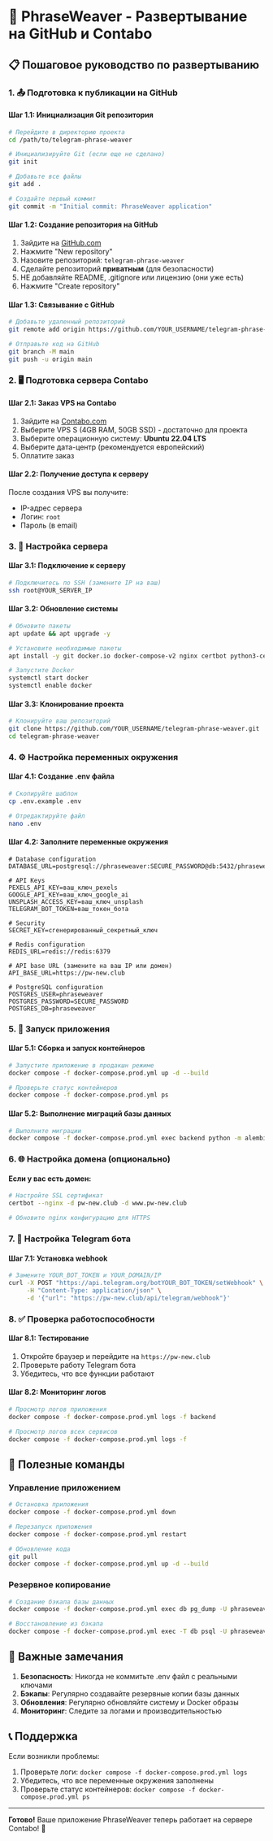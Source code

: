 # 🚀 PhraseWeaver - Развертывание на GitHub и Contabo

## 📋 Пошаговое руководство по развертыванию

### 1. 📤 Подготовка к публикации на GitHub

#### Шаг 1.1: Инициализация Git репозитория
```bash
# Перейдите в директорию проекта
cd /path/to/telegram-phrase-weaver

# Инициализируйте Git (если еще не сделано)
git init

# Добавьте все файлы
git add .

# Создайте первый коммит
git commit -m "Initial commit: PhraseWeaver application"
```

#### Шаг 1.2: Создание репозитория на GitHub
1. Зайдите на [GitHub.com](https://github.com)
2. Нажмите "New repository"
3. Назовите репозиторий: `telegram-phrase-weaver`
4. Сделайте репозиторий **приватным** (для безопасности)
5. НЕ добавляйте README, .gitignore или лицензию (они уже есть)
6. Нажмите "Create repository"

#### Шаг 1.3: Связывание с GitHub
```bash
# Добавьте удаленный репозиторий
git remote add origin https://github.com/YOUR_USERNAME/telegram-phrase-weaver.git

# Отправьте код на GitHub
git branch -M main
git push -u origin main
```

### 2. 🖥️ Подготовка сервера Contabo

#### Шаг 2.1: Заказ VPS на Contabo
1. Зайдите на [Contabo.com](https://contabo.com)
2. Выберите VPS S (4GB RAM, 50GB SSD) - достаточно для проекта
3. Выберите операционную систему: **Ubuntu 22.04 LTS**
4. Выберите дата-центр (рекомендуется европейский)
5. Оплатите заказ

#### Шаг 2.2: Получение доступа к серверу
После создания VPS вы получите:
- IP-адрес сервера
- Логин: `root`
- Пароль (в email)

### 3. 🔧 Настройка сервера

#### Шаг 3.1: Подключение к серверу
```bash
# Подключитесь по SSH (замените IP на ваш)
ssh root@YOUR_SERVER_IP
```

#### Шаг 3.2: Обновление системы
```bash
# Обновите пакеты
apt update && apt upgrade -y

# Установите необходимые пакеты
apt install -y git docker.io docker-compose-v2 nginx certbot python3-certbot-nginx

# Запустите Docker
systemctl start docker
systemctl enable docker
```

#### Шаг 3.3: Клонирование проекта
```bash
# Клонируйте ваш репозиторий
git clone https://github.com/YOUR_USERNAME/telegram-phrase-weaver.git
cd telegram-phrase-weaver
```

### 4. ⚙️ Настройка переменных окружения

#### Шаг 4.1: Создание .env файла
```bash
# Скопируйте шаблон
cp .env.example .env

# Отредактируйте файл
nano .env
```

#### Шаг 4.2: Заполните переменные окружения
```env
# Database configuration
DATABASE_URL=postgresql://phraseweaver:SECURE_PASSWORD@db:5432/phraseweaver

# API Keys
PEXELS_API_KEY=ваш_ключ_pexels
GOOGLE_API_KEY=ваш_ключ_google_ai
UNSPLASH_ACCESS_KEY=ваш_ключ_unsplash
TELEGRAM_BOT_TOKEN=ваш_токен_бота

# Security
SECRET_KEY=сгенерированный_секретный_ключ

# Redis configuration
REDIS_URL=redis://redis:6379

# API base URL (замените на ваш IP или домен)
API_BASE_URL=https://pw-new.club

# PostgreSQL configuration
POSTGRES_USER=phraseweaver
POSTGRES_PASSWORD=SECURE_PASSWORD
POSTGRES_DB=phraseweaver
```

### 5. 🐳 Запуск приложения

#### Шаг 5.1: Сборка и запуск контейнеров
```bash
# Запустите приложение в продакшн режиме
docker compose -f docker-compose.prod.yml up -d --build

# Проверьте статус контейнеров
docker compose -f docker-compose.prod.yml ps
```

#### Шаг 5.2: Выполнение миграций базы данных
```bash
# Выполните миграции
docker compose -f docker-compose.prod.yml exec backend python -m alembic upgrade head
```

### 6. 🌐 Настройка домена (опционально)

#### Если у вас есть домен:
```bash
# Настройте SSL сертификат
certbot --nginx -d pw-new.club -d www.pw-new.club

# Обновите nginx конфигурацию для HTTPS
```

### 7. 🤖 Настройка Telegram бота

#### Шаг 7.1: Установка webhook
```bash
# Замените YOUR_BOT_TOKEN и YOUR_DOMAIN/IP
curl -X POST "https://api.telegram.org/botYOUR_BOT_TOKEN/setWebhook" \
     -H "Content-Type: application/json" \
     -d '{"url": "https://pw-new.club/api/telegram/webhook"}'
```

### 8. ✅ Проверка работоспособности

#### Шаг 8.1: Тестирование
1. Откройте браузер и перейдите на `https://pw-new.club`
2. Проверьте работу Telegram бота
3. Убедитесь, что все функции работают

#### Шаг 8.2: Мониторинг логов
```bash
# Просмотр логов приложения
docker compose -f docker-compose.prod.yml logs -f backend

# Просмотр логов всех сервисов
docker compose -f docker-compose.prod.yml logs -f
```

## 🔧 Полезные команды

### Управление приложением
```bash
# Остановка приложения
docker compose -f docker-compose.prod.yml down

# Перезапуск приложения
docker compose -f docker-compose.prod.yml restart

# Обновление кода
git pull
docker compose -f docker-compose.prod.yml up -d --build
```

### Резервное копирование
```bash
# Создание бэкапа базы данных
docker compose -f docker-compose.prod.yml exec db pg_dump -U phraseweaver phraseweaver > backup.sql

# Восстановление из бэкапа
docker compose -f docker-compose.prod.yml exec -T db psql -U phraseweaver phraseweaver < backup.sql
```

## 🚨 Важные замечания

1. **Безопасность**: Никогда не коммитьте .env файл с реальными ключами
2. **Бэкапы**: Регулярно создавайте резервные копии базы данных
3. **Обновления**: Регулярно обновляйте систему и Docker образы
4. **Мониторинг**: Следите за логами и производительностью

## 📞 Поддержка

Если возникли проблемы:
1. Проверьте логи: `docker compose -f docker-compose.prod.yml logs`
2. Убедитесь, что все переменные окружения заполнены
3. Проверьте статус контейнеров: `docker compose -f docker-compose.prod.yml ps`

---

**Готово!** Ваше приложение PhraseWeaver теперь работает на сервере Contabo! 🎉